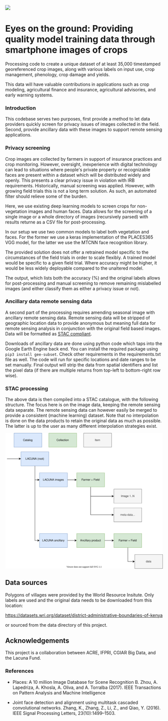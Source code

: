 ![](https://s31207.pcdn.co/wp-content/uploads/sites/11/2020/07/LacunaFund-Alt2-Tag-web.jpg)

# Eyes on the ground: Providing quality model training data through smartphone images of crops

Processing code to create a unique dataset of at least 35,000 timestamped georeferenced crop images, along with various labels on input use, crop management, phenology, crop damage and yields.

This data will have valuable contributions in applications such as crop modeling, agricultural finance and insurance, agricultural advisories, and early warning systems. 

### Introduction

This codebase serves two purposes, first provide a method to let data providers quickly screen for privacy issues of images collected in the field. Second, provide ancillary data with these images to support remote sensing applications.

### Privacy screening

Crop images are collected by farmers in support of insurance practices and crop monitoring. However, oversight, inexperience with digital technology can lead to situations where people's private property or recognizable faces are present within a dataset which will be distributed widely and openly. This presents a clear privacy issue in violation with IRB requirements. Historically, manual screening was applied. However, with growing field trials this is not a long term solution. As such, an automated filter should relieve some of the burden.

Here, we use existing deep learning models to screen crops for non-vegetation images and human faces. Data allows for the screening of a single image or a whole directory of images (recursively parsed) with results returne as a CSV file for post-processing.

In our setup we use two common models to label both vegetation and faces. For the former we use a keras implementation of the PLACES365 VGG model, for the latter we use the MTCNN face recognition library.

The provided solution does not offer a retrained model specific to the circumstances of the field trials in order to scale flexibly. A trained model would be specific to a given field trial. Where accuracy might be higher, it would be less widely deployable compared to the unaltered model.

The output, which lists both the accuracy (%) and the original labels allows for post-processing and manual screening to remove remaining mislabelled images (and either classify them as either a privacy issue or not).

### Ancillary data remote sensing data

A second part of the processing requires amending seasonal image with ancillary remote sensing data. Remote sensing data will be stripped of geographic location data to provide anonymous but meaning full data for remote sensing analysis in conjunction with the original field based images. Data will be formatted as [STAC compliant](https://stacspec.org/).

Downloads of ancillary data are done using python code which taps into the Google Earth Engine back end. You can install the required package using `pip3 install gee-subset`. Check other requirements in the requirements.txt file as well. The code will run for specific locations and date ranges to be set manually. Final output will strip the data from spatial identifiers and list the pixel data (if there are multiple returns from top-left to bottom-right row wise).

### STAC processing

The above data is then compiled into a STAC catalogue, with the following structure. The focus here is on the image data, keeping the remote sensing data separate. The remote sensing data can however easily be merged to provide a consistent (machine learning) dataset. Note that no interpolation is done on the data products to retain the original data as much as possible. The latter is up to the user as many different interpolation strategies exist.

![](stac_diagram.svg)

## Data sources

Polygons of villages were provided by the World Resource Insitute. Only labels are used and the original data needs to be downloaded from this location:

https://datasets.wri.org/dataset/district-administrative-boundaries-of-kenya

or sourced from the data directory of this project.

## Acknowledgements

This project is a collaboration between ACRE, IFPRI, CGIAR Big Data, and the Lacuna Fund.

### References

- Places: A 10 million Image Database for Scene Recognition
B. Zhou, A. Lapedriza, A. Khosla, A. Oliva, and A. Torralba (2017).
IEEE Transactions on Pattern Analysis and Machine Intelligence

- Joint face detection and alignment using multitask cascaded convolutional networks. Zhang, K., Zhang, Z., Li, Z., and Qiao, Y. (2016). IEEE Signal Processing Letters, 23(10):1499–1503.


